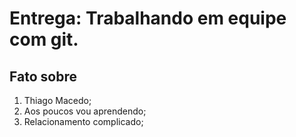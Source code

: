 #  Entrega: Trabalhando em equipe com git.

##  Fato sobre <nome do dev>

1. Thiago Macedo;
2. Aos poucos vou aprendendo;
3. Relacionamento complicado;
